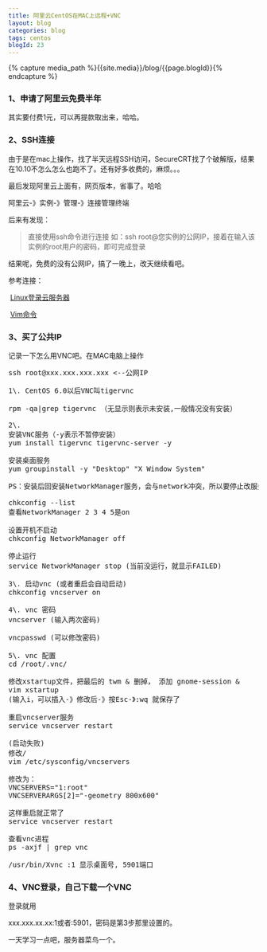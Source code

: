 ```yaml
---
title: 阿里云CentOS在MAC上远程+VNC
layout: blog
categories: blog
tags: centos
blogId: 23
---
```

{% capture media_path %}{{site.media}}/blog/{{page.blogId}}{% endcapture %}

### 1、申请了阿里云免费半年

其实要付费1元，可以再提款取出来，哈哈。

### 2、SSH连接

由于是在mac上操作，找了半天远程SSH访问，SecureCRT找了个破解版，结果在10.10不怎么怎么也跑不了。还有好多收费的，麻烦。。。

最后发现阿里云上面有，网页版本，省事了。哈哈

阿里云-》实例-》管理-》连接管理终端

后来有发现：

> 直接使用ssh命令进行连接 如：ssh root@您实例的公网IP，接着在输入该实例的root用户的密码，即可完成登录

结果呢，免费的没有公网IP，搞了一晚上，改天继续看吧。

参考连接：

 [Linux登录云服务器](http://help.aliyun.com/list/11108219.html?spm=5176.7224461.1997282917.3.dzrFj7) 

 [Vim命令](http://www.cnblogs.com/softwaretesting/archive/2011/07/12/2104435.html)

### 3、买了公共IP

记录一下怎么用VNC吧。在MAC电脑上操作

<pre class="brush:as3;toolbar:false">ssh root@xxx.xxx.xxx.xxx <--公网IP

1\. CentOS 6.0以后VNC叫tigervnc

rpm -qa|grep tigervnc （无显示则表示未安装,一般情况没有安装）

2\. 
安装VNC服务（-y表示不暂停安装）
yum install tigervnc tigervnc-server -y

安装桌面服务
yum groupinstall -y "Desktop" "X Window System"

PS：安装后回安装NetworkManager服务，会与network冲突，所以要停止改服务

chkconfig --list
查看NetworkManager 2 3 4 5是on

设置开机不启动
chkconfig NetworkManager off

停止运行
service NetworkManager stop (当前没运行，就显示FAILED)

3\. 启动vnc (或者重启会自动启动)
chkconfig vncserver on

4\. vnc 密码
vncserver (输入两次密码)

vncpasswd (可以修改密码)

5\. vnc 配置
cd /root/.vnc/

修改xstartup文件，把最后的 twm & 删掉， 添加 gnome-session &
vim xstartup
(输入i，可以插入-》修改后-》按Esc-》:wq 就保存了

重启vncserver服务
service vncserver restart 

(启动失败)
修改/
vim /etc/sysconfig/vncservers

修改为：
VNCSERVERS="1:root"
VNCSERVERARGS[2]="-geometry 800x600"

这样重启就正常了
service vncserver restart 

查看vnc进程
ps -axjf | grep vnc

/usr/bin/Xvnc :1 显示桌面号, 5901端口</pre>

### 4、VNC登录，自己下载一个VNC

登录就用

xxx.xxx.xx.xx:1或者:5901，密码是第3步那里设置的。

一天学习一点吧，服务器菜鸟一个。